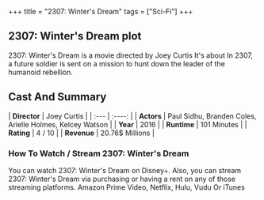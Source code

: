 +++
title = "2307: Winter's Dream"
tags = ["Sci-Fi"]
+++
## 2307: Winter's Dream plot
2307: Winter's Dream is a movie directed by Joey Curtis It's about In 2307, a future soldier is sent on a mission to hunt down the leader of the humanoid rebellion.
## Cast And Summary
| **Director**      | Joey Curtis |
    | :---        |    :----:   |
    |  **Actors** | Paul Sidhu, Branden Coles, Arielle Holmes, Kelcey Watson |
    | **Year**   | 2016    |
    |  **Runtime** | 101 Minutes |
    |  **Rating** | 4 / 10 | 
    |  **Revenue** | 20.76$ Millions |
### How To Watch / Stream 2307: Winter's Dream
You can watch 2307: Winter's Dream on Disney+.
Also, you can stream 2307: Winter's Dream via purchasing or having a rent on any of those streaming platforms.
Amazon Prime Video, Netflix, Hulu, Vudu Or iTunes